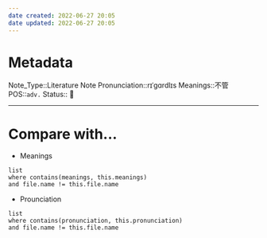 ```yaml
---
date created: 2022-06-27 20:05
date updated: 2022-06-27 20:05
---
```


# Metadata

Note_Type::Literature Note
Pronunciation::rɪˈɡɑrdlɪs
Meanings::不管
POS::`adv.`
Status:: 👶

---

# Compare with...

- Meanings

```dataview
list
where contains(meanings, this.meanings)
and file.name != this.file.name
```

- Prounciation

```dataview
list
where contains(pronunciation, this.pronunciation)
and file.name != this.file.name
```
